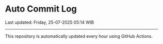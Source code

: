 # Auto Commit Log

Last updated: Friday, 25-07-2025 05:14 WIB

---

This repository is automatically updated every hour using GitHub Actions.
